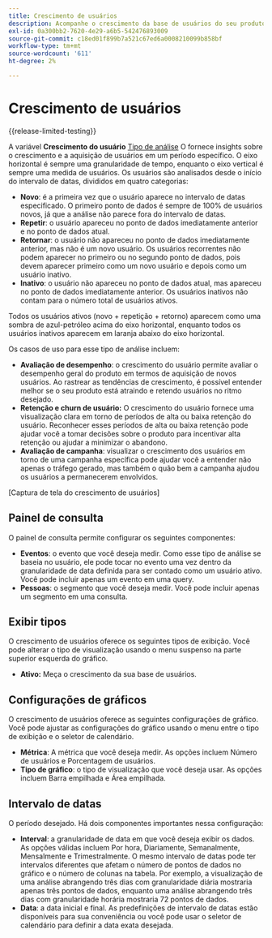 ```yaml
---
title: Crescimento de usuários
description: Acompanhe o crescimento da base de usuários do seu produto.
exl-id: 0a300bb2-7620-4e29-a6b5-542476893009
source-git-commit: c18ed01f899b7a521c67ed6a0008210099b858bf
workflow-type: tm+mt
source-wordcount: '611'
ht-degree: 2%

---
```


# Crescimento de usuários

{{release-limited-testing}}

A variável **Crescimento do usuário** [Tipo de análise](overview.md) O fornece insights sobre o crescimento e a aquisição de usuários em um período específico. O eixo horizontal é sempre uma granularidade de tempo, enquanto o eixo vertical é sempre uma medida de usuários. Os usuários são analisados desde o início do intervalo de datas, divididos em quatro categorias:

* **Novo**: é a primeira vez que o usuário aparece no intervalo de datas especificado. O primeiro ponto de dados é sempre de 100% de usuários novos, já que a análise não parece fora do intervalo de datas.
* **Repetir**: o usuário apareceu no ponto de dados imediatamente anterior e no ponto de dados atual.
* **Retornar**: o usuário não apareceu no ponto de dados imediatamente anterior, mas não é um novo usuário. Os usuários recorrentes não podem aparecer no primeiro ou no segundo ponto de dados, pois devem aparecer primeiro como um novo usuário e depois como um usuário inativo.
* **Inativo**: o usuário não apareceu no ponto de dados atual, mas apareceu no ponto de dados imediatamente anterior. Os usuários inativos não contam para o número total de usuários ativos.

Todos os usuários ativos (novo + repetição + retorno) aparecem como uma sombra de azul-petróleo acima do eixo horizontal, enquanto todos os usuários inativos aparecem em laranja abaixo do eixo horizontal.

Os casos de uso para esse tipo de análise incluem:

* **Avaliação de desempenho**: o crescimento do usuário permite avaliar o desempenho geral do produto em termos de aquisição de novos usuários. Ao rastrear as tendências de crescimento, é possível entender melhor se o seu produto está atraindo e retendo usuários no ritmo desejado.
* **Retenção e churn de usuário:** O crescimento do usuário fornece uma visualização clara em torno de períodos de alta ou baixa retenção do usuário. Reconhecer esses períodos de alta ou baixa retenção pode ajudar você a tomar decisões sobre o produto para incentivar alta retenção ou ajudar a minimizar o abandono.
* **Avaliação de campanha**: visualizar o crescimento dos usuários em torno de uma campanha específica pode ajudar você a entender não apenas o tráfego gerado, mas também o quão bem a campanha ajudou os usuários a permanecerem envolvidos.

[Captura de tela do crescimento de usuários]

## Painel de consulta

O painel de consulta permite configurar os seguintes componentes:

* **Eventos**: o evento que você deseja medir. Como esse tipo de análise se baseia no usuário, ele pode tocar no evento uma vez dentro da granularidade de data definida para ser contado como um usuário ativo. Você pode incluir apenas um evento em uma query.
* **Pessoas**: o segmento que você deseja medir. Você pode incluir apenas um segmento em uma consulta.

## Exibir tipos

O crescimento de usuários oferece os seguintes tipos de exibição. Você pode alterar o tipo de visualização usando o menu suspenso na parte superior esquerda do gráfico.

* **Ativo:** Meça o crescimento da sua base de usuários.

## Configurações de gráficos

O crescimento de usuários oferece as seguintes configurações de gráfico. Você pode ajustar as configurações do gráfico usando o menu entre o tipo de exibição e o seletor de calendário.

* **Métrica**: A métrica que você deseja medir. As opções incluem Número de usuários e Porcentagem de usuários.
* **Tipo de gráfico**: o tipo de visualização que você deseja usar. As opções incluem Barra empilhada e Área empilhada.

## Intervalo de datas

O período desejado. Há dois componentes importantes nessa configuração:

* **Interval**: a granularidade de data em que você deseja exibir os dados. As opções válidas incluem Por hora, Diariamente, Semanalmente, Mensalmente e Trimestralmente. O mesmo intervalo de datas pode ter intervalos diferentes que afetam o número de pontos de dados no gráfico e o número de colunas na tabela. Por exemplo, a visualização de uma análise abrangendo três dias com granularidade diária mostraria apenas três pontos de dados, enquanto uma análise abrangendo três dias com granularidade horária mostraria 72 pontos de dados.
* **Data**: a data inicial e final. As predefinições de intervalo de datas estão disponíveis para sua conveniência ou você pode usar o seletor de calendário para definir a data exata desejada.
